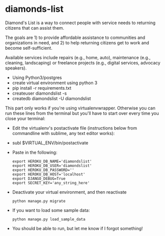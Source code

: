 # diamonds-list
Diamond's List is a way to connect people with service needs to returning citizens that can assist them. 

The goals are 1) to provide affordable assistance to communities and organizations in need, and 2) to help returning citizens get to work and become self-sufficient.

Available services include repairs (e.g., home, auto), maintenance (e.g., cleaning, landscaping) or freelance projects (e.g., digital services, advocacy speakers).


* Using Python3/postgres
* create virtual environment using python 3
* pip install -r requirements.txt
* createuser diamondslist -s
* createdb diamondslist -U diamondslist

This part only works if you're using virtualenvwrapper. Otherwise you can run these lines from the terminal but you'll have to start over every time you close your terminal:

* Edit the virtualenv's postactivate file (instructions below from commandline with sublime, any text editor works):
* subl $VIRTUAL_ENV/bin/postactivate
* Paste in the following:

  ```
  export HEROKU_DB_NAME='diamondslist'
  export HEROKU_DB_USER='diamondslist'
  export HEROKU_DB_PASSWORD=''
  export HEROKU_DB_HOST='localhost'
  export DJANGO_DEBUG=True
  export SECRET_KEY='any_string_here'
  ```
  
* Deactivate your virtual environment, and then reactivate

  ```python manage.py migrate```

* If you want to load some sample data:

  ```python manage.py load_sample_data```

* You should be able to run, but let me know if I forgot something!
